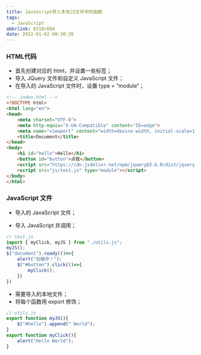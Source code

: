 ```yaml
---
title: JavaScript导入本地JS文件中的函数
tags:
  - JavaScript
abbrlink: 8319c694
date: 2022-01-02 00:30:39
---
```


### HTML代码

* 首先创建对应的 html，并设置一些标签；
* 导入 JQuery 文件和自定义 JavaScript 文件；
* 在导入的 JavaScript 文件时，设置 type = ”module“；

```html
<!-- index.html -->
<!DOCTYPE html>
<html lang="en">
<head>
    <meta charset="UTF-8">
    <meta http-equiv="X-UA-Compatible" content="IE=edge">
    <meta name="viewport" content="width=device-width, initial-scale=1.0">
    <title>Document</title>
</head>
<body>
    <h1 id="hello">Hello</h1>
    <button id="button">点我</button>
    <script src="https://cdn.jsdelivr.net/npm/jquery@3.6.0/dist/jquery.min.js"></script>
    <script src="js/test.js" type="module"></script>
</body>
</html>
```



### JavaScript 文件

* 导入的 JavaScript 文件；

* 导入 JavaScript 并调用；

```javascript
// test.js
import { myClick, myJS } from "./utils.js";
myJS();
$("document").ready(()=>{
    alert("加载中！");
    $("#button").click(()=>{
        myClick();
    })
})
```

* 需要导入的本地文件；
* 将每个函数用 export 修饰；

```javascript
// utils.js
export function myJS(){
    $("#hello").append(" World");
}
export function myClick(){
    alert("Hello World");
}
```
